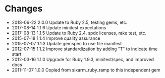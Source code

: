 # Changes

* 2018-06-22 2.0.0 Update to Ruby 2.5, testing gems, etc.
* 2017-08-14 1.1.6 Update minitest expectations
* 2017-08-13 1.1.5 Update to Ruby 2.4, spdx licenses, rake test, etc.
* 2015-07-18 1.1.4 Improve quality assurance
* 2015-07-07 1.1.3 Update gemspec to use file manifest
* 2012-07-15 1.1.2 Improve standardization by adding "T" to indicate time start
* 2012-03-16 1.1.0 Upgrade for Ruby 1.9.3, minitest/spec, and improved docs
* 2011-11-07 1.0.0 Copied from sixarm_ruby_ramp to this independent gem
